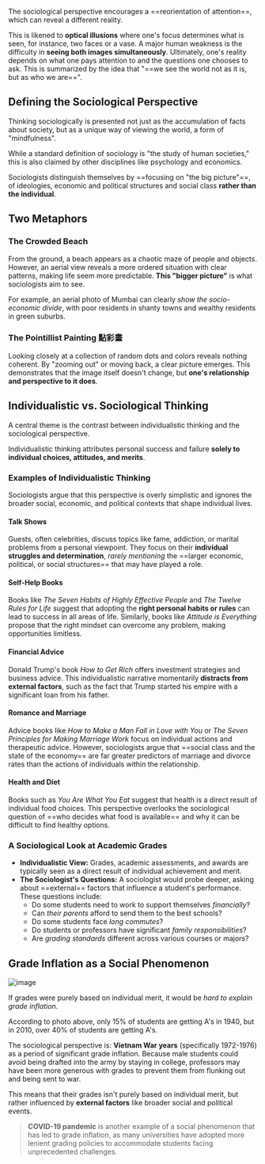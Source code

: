 The sociological perspective encourages a ==reorientation of attention==, which can reveal a different reality.

This is likened to **optical illusions** where one's focus determines what is seen, for instance, two faces or a vase. A major human weakness is the difficulty in **seeing both images simultaneously**. Ultimately, one's reality depends on what one pays attention to and the questions one chooses to ask. This is summarized by the idea that "==we see the world not as it is, but as who we are==".

## Defining the Sociological Perspective

Thinking sociologically is presented not just as the accumulation of facts about society, but as a unique way of viewing the world, a form of "mindfulness".

While a standard definition of sociology is "the study of human societies," this is also claimed by other disciplines like psychology and economics.

Sociologists distinguish themselves by ==focusing on "the big picture"==, of ideologies, economic and political structures and social class **rather than the individual**.

## Two Metaphors

### The Crowded Beach

From the ground, a beach appears as a chaotic maze of people and objects. However, an aerial view reveals a more ordered situation with clear patterns, making life seem more predictable. **This "bigger picture"** is what sociologists aim to see.

For example, an aerial photo of Mumbai can clearly *show the socio-economic divide*, with poor residents in shanty towns and wealthy residents in green suburbs.

### The Pointillist Painting 點彩畫

Looking closely at a collection of random dots and colors reveals nothing coherent. By "zooming out" or moving back, a clear picture emerges. This demonstrates that the image itself doesn't change, but **one's relationship and perspective to it does**.

## Individualistic vs. Sociological Thinking

A central theme is the contrast between individualistic thinking and the sociological perspective.

Individualistic thinking attributes personal success and failure **solely to individual choices, attitudes, and merits**.

### Examples of Individualistic Thinking

Sociologists argue that this perspective is overly simplistic and ignores the broader social, economic, and political contexts that shape individual lives.

#### Talk Shows

Guests, often celebrities, discuss topics like fame, addiction, or marital problems from a personal viewpoint. They focus on their **individual struggles and determination**, *rarely mentioning* the ==larger economic, political, or social structures== that may have played a role.

#### Self-Help Books

Books like *The Seven Habits of Highly Effective People* and *The Twelve Rules for Life* suggest that adopting the **right personal habits or rules** can lead to success in all areas of life. Similarly, books like *Attitude is Everything* propose that the right mindset can overcome any problem, making opportunities limitless.

#### Financial Advice

Donald Trump's book *How to Get Rich* offers investment strategies and business advice. This individualistic narrative momentarily **distracts from external factors**, such as the fact that Trump started his empire with a significant loan from his father.

#### Romance and Marriage

Advice books like *How to Make a Man Fall in Love with You* or *The Seven Principles for Making Marriage Work* focus on individual actions and therapeutic advice. However, sociologists argue that ==social class and the state of the economy== are far greater predictors of marriage and divorce rates than the actions of individuals within the relationship.

#### Health and Diet

Books such as *You Are What You Eat* suggest that health is a direct result of individual food choices. This perspective overlooks the sociological question of ==who decides what food is available== and why it can be difficult to find healthy options.

### A Sociological Look at Academic Grades

- **Individualistic View:** Grades, academic assessments, and awards are typically seen as a direct result of individual achievement and merit.
- **The Sociologist's Questions:** A sociologist would probe deeper, asking about ==external== factors that influence a student's performance. These questions include:
	- Do some students need to work to support themselves *financially*?
	- Can *their parents* afford to send them to the best schools?
	- Do some students face *long commutes*?
	- Do students or professors have significant *family responsibilities*?
	- Are *grading standards* different across various courses or majors?

## Grade Inflation as a Social Phenomenon

![image](https://obsidian-img-studies.tsun1031.xyz/2025/06/27/44425e859138d27238ad8a5fd9014b94.png)

If grades were purely based on individual merit, it would be *hard to explain grade inflation*.

According to photo above, only 15% of students are getting A's in 1940, but in 2010, over 40% of students are getting A's.

The sociological perspective is: **Vietnam War years** (specifically 1972-1976) as a period of significant grade inflation. Because male students could avoid being drafted into the army by staying in college, professors may have been more generous with grades to prevent them from flunking out and being sent to war.

This means that their grades isn't purely based on individual merit, but rather influenced by **external factors** like broader social and political events.

> **COVID-19 pandemic** is another example of a social phenomenon that has led to grade inflation, as many universities have adopted more lenient grading policies to accommodate students facing unprecedented challenges.
